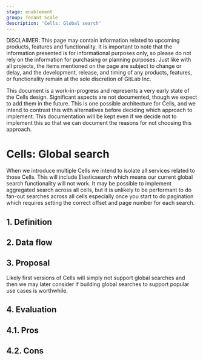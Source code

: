 ```yaml
---
stage: enablement
group: Tenant Scale
description: 'Cells: Global search'
---
```


<!-- vale gitlab.FutureTense = NO -->

DISCLAIMER:
This page may contain information related to upcoming products, features and
functionality. It is important to note that the information presented is for
informational purposes only, so please do not rely on the information for
purchasing or planning purposes. Just like with all projects, the items
mentioned on the page are subject to change or delay, and the development,
release, and timing of any products, features, or functionality remain at the
sole discretion of GitLab Inc.

This document is a work-in-progress and represents a very early state of the
Cells design. Significant aspects are not documented, though we expect to add
them in the future. This is one possible architecture for Cells, and we intend to
contrast this with alternatives before deciding which approach to implement.
This documentation will be kept even if we decide not to implement this so that
we can document the reasons for not choosing this approach.

# Cells: Global search

When we introduce multiple Cells we intend to isolate all services related to
those Cells. This will include Elasticsearch which means our current global
search functionality will not work. It may be possible to implement aggregated
search across all cells, but it is unlikely to be performant to do fan-out
searches across all cells especially once you start to do pagination which
requires setting the correct offset and page number for each search.

## 1. Definition

## 2. Data flow

## 3. Proposal

Likely first versions of Cells will simply not support global searches and then
we may later consider if building global searches to support popular use cases
is worthwhile.

## 4. Evaluation

## 4.1. Pros

## 4.2. Cons

